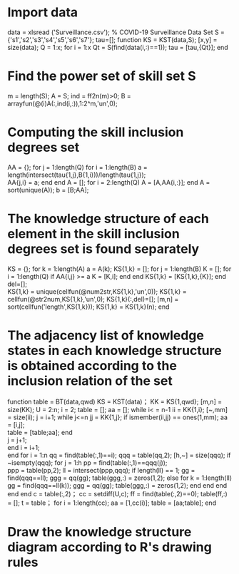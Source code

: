 # Import data
data = xlsread ('Surveillance.csv'); % COVID-19 Surveillance Data Set
S = {'s1','s2','s3','s4','s5','s6','s7'}; tau=[];
function  KS = KST(data,S);
[x,y] = size(data);
Q = 1:x;
for i = 1:x
    Qt = S(find(data(i,:)==1)); 
    tau = [tau,{Qt}]; 
end
# Find the power set of skill set S
m = length(S);
A = S;
ind = ff2n(m)>0;
B = arrayfun(@(i)A(:,ind(i,:)),1:2^m,'un',0); 
# Computing the skill inclusion degrees set
AA = {};
for j = 1:length(Q)
   for i = 1:length(B)
       a = length(intersect(tau{1,j},B{1,i}))/length(tau{1,j});       
       AA{j,i} = a; 
   end
end
A = [];
for i = 2:length(Q)
    A = [A,AA{i,:}];
end
A = sort(unique(A));
b = [B;AA];
# The knowledge structure of each element in the skill inclusion degrees set is found separately
KS = {};
for k = 1:length(A) 
    a = A(k);
    KS{1,k} = [];
    for j = 1:length(B)
        K = [];
        for i = 1:length(Q)
            if AA{i,j} >= a
              K = [K,i];
            end
        end
        KS{1,k} = [KS{1,k},{K}];
    end
del=[];   
    KS{1,k} = unique(cellfun(@num2str,KS{1,k},'un',0));
    KS{1,k} = cellfun(@str2num,KS{1,k},'un',0);
    KS{1,k}(:,del)=[];
       [m,n] = sort(cellfun('length',KS{1,k}));
    KS{1,k} = KS{1,k}(n);
end
# The adjacency list of knowledge states in each knowledge structure is obtained according to the inclusion relation of the set
function table = BT(data,qwd)
KS = KST(data)；
KK = KS{1,qwd}; 
[m,n] = size(KK);
U = 2:n;
i = 2;
table = [];
aa = [];
while i< = n-1
    ii = KK{1,i}; 
    [~,mm] = size(ii); 
        j = i+1;
        while j<=n
            jj = KK{1,j}; 
            if ismember(ii,jj) == ones(1,mm); 
               aa = [i,j];     
               table = [table;aa]; 
            end  
               j = j+1;                      
        end
        i = i+1;     
end
for i = 1:n 
    qq = find(table(:,1)==i);
    qqq = table(qq,2);
    [h,~] = size(qqq);
    if ~isempty(qqq);
        for j = 1:h 
            pp = find(table(:,1)==qqq(j));    
            ppp = table(pp,2);
            ll = intersect(ppp,qqq);
            if length(ll) == 1;
               gg = find(qqq==ll);
               ggg = qq(gg);
               table(ggg,:) = zeros(1,2);
            else
                for k = 1:length(ll)
                    gg = find(qqq==ll(k));
                    ggg = qq(gg);
                    table(ggg,:) = zeros(1,2);
                end
            end
        end
    end
end
c = table(:,2)；
cc = setdiff(U,c); 
ff = find(table(:,2)==0);
table(ff,:) = [];
t = table；
for i = 1:length(cc);
    aa = [1,cc(i)];
    table = [aa;table];
end
# Draw the knowledge structure diagram according to R's drawing rules

